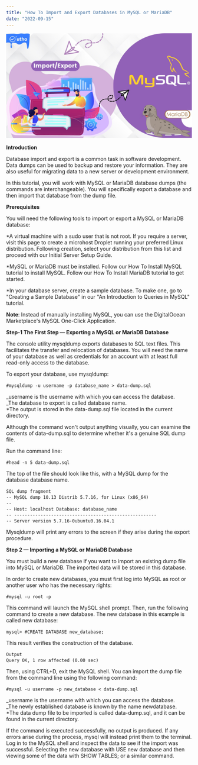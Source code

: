```yaml
---
title: "How To Import and Export Databases in MySQL or MariaDB"
date: "2022-09-15"
---
```


![](images/How-To-Import-and-Export-Databases-in-MySQL-or-MariaDB_utho.jpg)

**Introduction**

Database import and export is a common task in software development. Data dumps can be used to backup and restore your information. They are also useful for migrating data to a new server or development environment.

In this tutorial, you will work with MySQL or MariaDB database dumps (the commands are interchangeable). You will specifically export a database and then import that database from the dump file.

**Prerequisites**

You will need the following tools to import or export a MySQL or MariaDB database:

\*A virtual machine with a sudo user that is not root. If you require a server, visit this page to create a microhost Droplet running your preferred Linux distribution. Following creation, select your distribution from this list and proceed with our Initial Server Setup Guide.

\*MySQL or MariaDB must be installed. Follow our How To Install MySQL tutorial to install MySQL. Follow our How To Install MariaDB tutorial to get started.

\*In your database server, create a sample database. To make one, go to "Creating a Sample Database" in our "An Introduction to Queries in MySQL" tutorial.

**Note**: Instead of manually installing MySQL, you can use the DigitalOcean Marketplace's MySQL One-Click Application.

**Step-1 The First Step — Exporting a MySQL or MariaDB Database**

The console utility mysqldump exports databases to SQL text files. This facilitates the transfer and relocation of databases. You will need the name of your database as well as credentials for an account with at least full read-only access to the database.

To export your database, use mysqldump:

```
#mysqldump -u username -p database_name > data-dump.sql
```

_username is the username with which you can access the database.  
_The database to export is called database name.  
\*The output is stored in the data-dump.sql file located in the current directory.

Although the command won't output anything visually, you can examine the contents of data-dump.sql to determine whether it's a genuine SQL dump file.

Run the command line:

```
#head -n 5 data-dump.sql
```

The top of the file should look like this, with a MySQL dump for the database database name.

```
SQL dump fragment  
-- MySQL dump 10.13 Distrib 5.7.16, for Linux (x86_64)  
-- 
-- Host: localhost Database: database_name  
-- ------------------------------------------------------ 
-- Server version 5.7.16-0ubuntu0.16.04.1
```

Mysqldump will print any errors to the screen if they arise during the export procedure.

**Step 2 — Importing a MySQL or MariaDB Database**

You must build a new database if you want to import an existing dump file into MySQL or MariaDB. The imported data will be stored in this database.

In order to create new databases, you must first log into MySQL as root or another user who has the necessary rights:

```
#mysql -u root -p
```

This command will launch the MySQL shell prompt. Then, run the following command to create a new database. The new database in this example is called new database:

```
mysql> #CREATE DATABASE new_database;
```

This result verifies the construction of the database.

```
Output  
Query OK, 1 row affected (0.00 sec)
```

Then, using CTRL+D, exit the MySQL shell. You can import the dump file from the command line using the following command:

```
#mysql -u username -p new_database < data-dump.sql
```

_username is the username with which you can access the database.  
_The newly established database is known by the name newdatabase.  
\*The data dump file to be imported is called data-dump.sql, and it can be found in the current directory.

If the command is executed successfully, no output is produced. If any errors arise during the process, mysql will instead print them to the terminal. Log in to the MySQL shell and inspect the data to see if the import was successful. Selecting the new database with USE new database and then viewing some of the data with SHOW TABLES; or a similar command.
